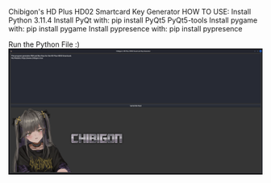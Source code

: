 Chibigon's HD Plus HD02 Smartcard Key Generator
HOW TO USE:
Install Python 3.11.4
Install PyQt with: pip install PyQt5 PyQt5-tools
Install pygame with: pip install pygame
Install pypresence with: pip install pypresence

Run the Python File :)
![1337](img.png)

